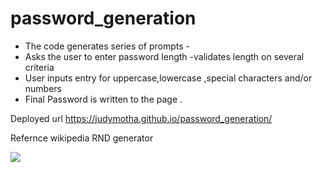 # password_generation
* The code generates series of prompts -
* Asks the user to enter password length -validates length on several criteria
* User inputs entry for uppercase,lowercase ,special characters and/or  numbers 
* Final Password is  written to the page .

Deployed url https://judymotha.github.io/password_generation/
 
 
 Refernce wikipedia RND generator
 
 <img src="./Product.gif">
